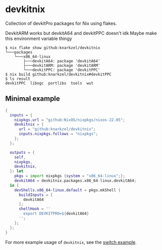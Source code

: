 # devkitnix

Collection of devkitPro packages for Nix using flakes.

DevkitARM works but devkitA64 and devkitPPC doesn't idk
Maybe make this environment variable thingy

```
$ nix flake show github:knarkzel/devkitnix
└───packages
    └───x86_64-linux
        ├───devkitA64: package 'devkitA64'
        ├───devkitARM: package 'devkitARM'
        └───devkitPPC: package 'devkitPPC'
$ nix build github:knarkzel/devkitnix#devkitPPC
$ ls result
devkitPPC  libogc  portlibs  tools  wut
```

## Minimal example

```nix
{
  inputs = {
    nixpkgs.url = "github:NixOS/nixpkgs/nixos-22.05";
    devkitnix = {
      url = "github:knarkzel/devkitnix";
      inputs.nixpkgs.follows = "nixpkgs";
    };
  };

  outputs = {
    self,
    nixpkgs,
    devkitnix,
  }: let
    pkgs = import nixpkgs {system = "x86_64-linux";};
    devkitA64 = devkitnix.packages.x86_64-linux.devkitA64;
  in {
    devShells.x86_64-linux.default = pkgs.mkShell {
      buildInputs = [
        devkitA64
      ];
      shellHook = ''
        export DEVKITPRO=${devkitA64}
      '';
    };
  };
}
```

For more example usage of `devkitnix`, see the [switch example](https://github.com/knarkzel/switch).
